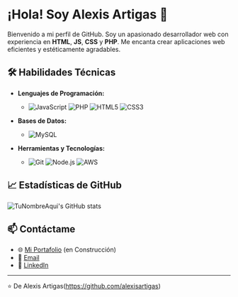 # ¡Hola! Soy Alexis Artigas 👋

Bienvenido a mi perfil de GitHub. Soy un apasionado desarrollador web con experiencia en **HTML**, **JS**, **CSS** y **PHP**. Me encanta crear aplicaciones web eficientes y estéticamente agradables.

## 🛠 Habilidades Técnicas

- **Lenguajes de Programación:** 
  - ![JavaScript](https://img.shields.io/badge/-JavaScript-F7DF1E?style=flat-square&logo=JavaScript&logoColor=black)
   ![PHP](https://img.shields.io/badge/-PHP-777BB4?style=flat-square&logo=PHP&logoColor=white)
  ![HTML5](https://img.shields.io/badge/-HTML5-E34F26?style=flat-square&logo=HTML5&logoColor=white)
  ![CSS3](https://img.shields.io/badge/-CSS3-1572B6?style=flat-square&logo=CSS3&logoColor=white)


- **Bases de Datos:**
  - ![MySQL](https://img.shields.io/badge/-MySQL-4479A1?style=flat-square&logo=MySQL&logoColor=white)

- **Herramientas y Tecnologías:** 
  - ![Git](https://img.shields.io/badge/-Git-F05032?style=flat-square&logo=Git&logoColor=white)
  ![Node.js](https://img.shields.io/badge/-Node.js-339933?style=flat-square&logo=Node.js&logoColor=white)
    ![AWS](https://img.shields.io/badge/-AWS-232F3E?style=flat-square&logo=Amazon-AWS&logoColor=white)


## 📈 Estadísticas de GitHub

![TuNombreAqui's GitHub stats](https://github-readme-stats.vercel.app/api?username=tunombredeusuario&show_icons=true&theme=radical)

## 📫 Contáctame

- 🌐 [Mi Portafolio](#URL-de-tu-portafolio-aquí) (en Construcción)
- 📧 [Email](mailto:alexisartigas@gmail.com)
- 💼 [LinkedIn](https://www.linkedin.com/in/alexis-artigas-3b8855ab/)
---

⭐️ De Alexis Artigas(https://github.com/alexisartigas)
